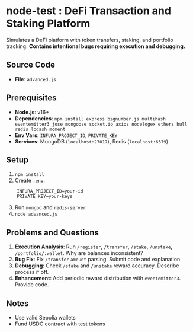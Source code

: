 # node-test : DeFi Transaction and Staking Platform

Simulates a DeFi platform with token transfers, staking, and portfolio tracking. **Contains intentional bugs requiring execution and debugging.**

## Source Code
- **File**: `advanced.js`

## Prerequisites
- **Node.js**: v16+
- **Dependencies**: `npm install express bignumber.js multihash eventemitter3 jose mongoose socket.io axios nodelogex ethers bull redis lodash moment`
- **Env Vars**: `INFURA_PROJECT_ID`, `PRIVATE_KEY`
- **Services**: MongoDB (`localhost:27017`), Redis (`localhost:6379`)

## Setup
1. `npm install`
2. Create `.env`:
  ```plaintext
      INFURA_PROJECT_ID=your-id
      PRIVATE_KEY=your-keys
  ```
3. Run `mongod` and `redis-server`
4. `node advanced.js`

## Problems and Questions

1. **Execution Analysis**: Run `/register`, `/transfer`, `/stake`, `/unstake`, `/portfolio/:wallet`. Why are balances inconsistent?
2. **Bug Fix**: Fix `/transfer` `amount` parsing. Submit code and explanation.
3. **Debugging**: Check `/stake` and `/unstake` reward accuracy. Describe process if off.
4. **Enhancement**: Add periodic reward distribution with `eventemitter3`. Provide code.

## Notes
- Use valid Sepolia wallets
- Fund USDC contract with test tokens
